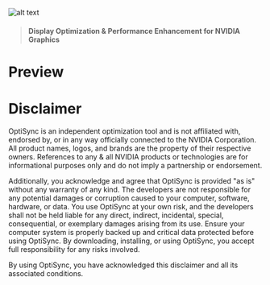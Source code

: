 ![alt text](https://i.imgur.com/aG2n5uP.png)

> #### Display Optimization &amp; Performance Enhancement for NVIDIA Graphics

# Preview

# Disclaimer
OptiSync is an independent optimization tool and is not affiliated with, endorsed by, or in any way officially connected to the NVIDIA Corporation. All product names, logos, and brands are the property of their respective owners. References to any & all NVIDIA products or technologies are for informational purposes only and do not imply a partnership or endorsement.

Additionally, you acknowledge and agree that OptiSync is provided "as is" without any warranty of any kind. The developers are not responsible for any potential damages or corruption caused to your computer, software, hardware, or data. You use OptiSync at your own risk, and the developers shall not be held liable for any direct, indirect, incidental, special, consequential, or exemplary damages arising from its use. Ensure your computer system is properly backed up and critical data protected before using OptiSync. By downloading, installing, or using OptiSync, you accept full responsibility for any risks involved.

By using OptiSync, you have acknowledged this disclaimer and all its associated conditions.
